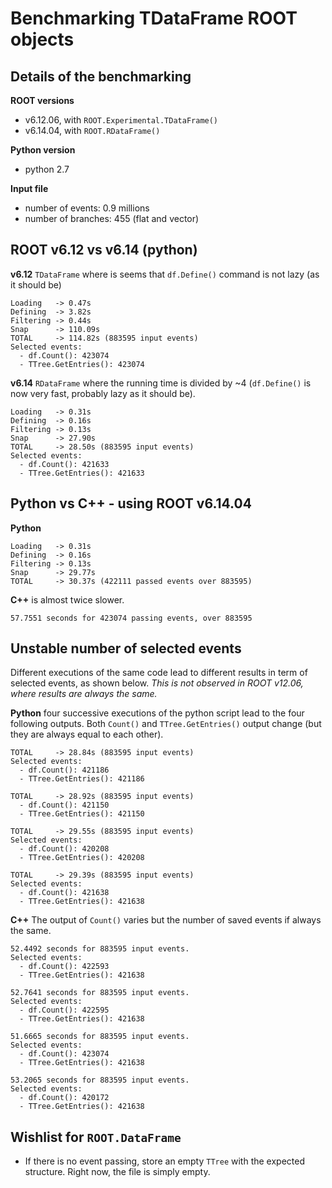 # Benchmarking TDataFrame ROOT objects

## Details of the benchmarking

**ROOT versions**

  + v6.12.06, with `ROOT.Experimental.TDataFrame()`
  + v6.14.04, with `ROOT.RDataFrame()`

**Python version**

  + python 2.7

**Input file**

  + number of events: 0.9 millions
  + number of branches: 455 (flat and vector)


## ROOT v6.12 vs v6.14 (python)

**v6.12** `TDataFrame` where is seems that `df.Define()` command is not lazy (as it should be)

```
Loading   -> 0.47s
Defining  -> 3.82s
Filtering -> 0.44s
Snap      -> 110.09s
TOTAL     -> 114.82s (883595 input events)
Selected events:
  - df.Count(): 423074
  - TTree.GetEntries(): 423074
```


**v6.14** `RDataFrame` where the running time is divided by ~4 (`df.Define()` is now very fast, probably lazy as it should be).

```
Loading   -> 0.31s
Defining  -> 0.16s
Filtering -> 0.13s
Snap      -> 27.90s
TOTAL     -> 28.50s (883595 input events)
Selected events:
  - df.Count(): 421633
  - TTree.GetEntries(): 421633
```


## Python vs C++ - using ROOT v6.14.04

**Python**
```
Loading   -> 0.31s
Defining  -> 0.16s
Filtering -> 0.13s
Snap      -> 29.77s
TOTAL     -> 30.37s (422111 passed events over 883595)
```

**C++** is almost twice slower.
```
57.7551 seconds for 423074 passing events, over 883595
```

## Unstable number of selected events

Different executions of the same code lead to different results in term of selected events, as shown below. *This is not observed in ROOT v12.06, where results are always the same.*


**Python** four successive executions of the python script lead to the four following outputs. Both `Count()` and `TTree.GetEntries()` output change (but they are always equal to each other).
```
TOTAL     -> 28.84s (883595 input events)
Selected events:
  - df.Count(): 421186
  - TTree.GetEntries(): 421186
```

```
TOTAL     -> 28.92s (883595 input events)
  - df.Count(): 421150
  - TTree.GetEntries(): 421150
```

```
TOTAL     -> 29.55s (883595 input events)
Selected events:
  - df.Count(): 420208
  - TTree.GetEntries(): 420208

```

```
TOTAL     -> 29.39s (883595 input events)
Selected events:
  - df.Count(): 421638
  - TTree.GetEntries(): 421638

```

**C++** The output of `Count()` varies but the number of saved events if always the same. 

```
52.4492 seconds for 883595 input events.
Selected events:
  - df.Count(): 422593
  - TTree.GetEntries(): 421638
```

```
52.7641 seconds for 883595 input events.
Selected events:
  - df.Count(): 422595
  - TTree.GetEntries(): 421638
```

```
51.6665 seconds for 883595 input events.
Selected events:
  - df.Count(): 423074
  - TTree.GetEntries(): 421638
```

```
53.2065 seconds for 883595 input events.
Selected events:
  - df.Count(): 420172
  - TTree.GetEntries(): 421638
```


## Wishlist for `ROOT.DataFrame`

  + If there is no event passing, store an empty `TTree` with the expected structure. Right now, the file is simply empty. 